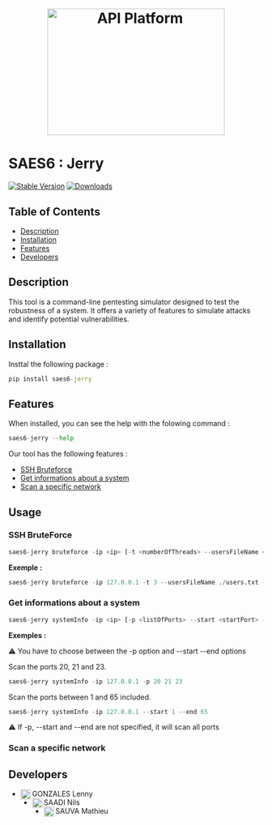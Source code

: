 <h1 align="center"><img src="./docs/jerry.png" alt="API Platform" width="350" height="250"></h1>

# SAES6 : Jerry

[![Stable Version](https://img.shields.io/pypi/v/saes6-jerry?color=blue)](https://pypi.org/project/saes6-jerry/)
[![Downloads](https://img.shields.io/pypi/dm/saes6-jerry)](https://pypistats.org/packages/saes6-jerry)

Table of Contents
---------------
- [Description](#description)
- [Installation](#installation)
- [Features](#features)
- [Developers](#developers)

## Description <a name="description"></a>
This tool is a command-line pentesting simulator designed to test the robustness of a system. It offers a variety of features to simulate attacks and identify potential vulnerabilities.

## Installation <a name="description"></a>
Insttal the following package :
```cmd
pip install saes6-jerry
```

## Features <a name="features"></a>
When installed, you can see the help with the folowing command :
```python
saes6-jerry --help
```

Our tool has the following features :
- [SSH Bruteforce](#ssh_bruteforce)
- [Get informations about a system](#system_infos)
- [Scan a specific network](#scan_network)


## Usage <a name="features"></a>
### SSH BruteForce <a name="ssh_bruteforce"></a>
```python
saes6-jerry bruteforce -ip <ip> [-t <numberOfThreads> --usersFileName <usersFileName> --passwordsFileName <passwordsFileName>]
```
**Exemple :**
```python
saes6-jerry bruteforce -ip 127.0.0.1 -t 3 --usersFileName ./users.txt --passwordsFileName ./passwords.txt
```

### Get informations about a system <a name="system_infos"></a>
```python
saes6-jerry systemInfo -ip <ip> [-p <listOfPorts> --start <startPort> --end <endPort>]
```
**Exemples :**

⚠️ You have to choose between the -p option and --start --end options

Scan the ports 20, 21 and 23.
```python
saes6-jerry systemInfo -ip 127.0.0.1 -p 20 21 23
```
Scan the ports between 1 and 65 included.
```python
saes6-jerry systemInfo -ip 127.0.0.1 --start 1 --end 65
```
⚠️ If -p, --start and --end are not specified, it will scan all ports

### Scan a specific network <a name="scan_network"></a>


## Developers <a name="developers"></a>
- GONZALES Lenny <img align="left" src="https://avatars.githubusercontent.com/u/91269114?s=64&v=4" alt="profile" width="20" height="20"/>
- SAADI Nils <img align="left" src="https://avatars.githubusercontent.com/u/91779594?v=4" alt="profile" width="20" height="20"/>
- SAUVA Mathieu <img align="left" src="https://avatars.githubusercontent.com/u/91150750?s=64&v=4" alt="profile" width="20" height="20"/>